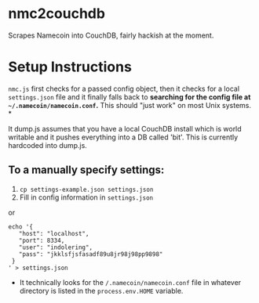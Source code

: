 nmc2couchdb
===========

Scrapes Namecoin into CouchDB, fairly hackish at the moment.

# Setup Instructions
`nmc.js` first checks for a passed config object, then it checks for a local
`settings.json` file and it finally falls back to __searching for the config file
at `~/.namecoin/namecoin.conf`.__ This should "just work" on most Unix systems. *

It dump.js assumes that you have a local CouchDB install which is world writable
and it pushes everything into a DB called 'bit'.  This is currently hardcoded
into dump.js.

## To a manually specify settings:
1. `cp settings-example.json settings.json`
2. Fill in config information in `settings.json`

or

````
echo '{
   "host": "localhost",
   "port": 8334,
   "user": "indolering",
   "pass": "jkklsfjsfasadf89u8jr98j98pp9898"
 }
' > settings.json
````

* It technically looks for the `/.namecoin/namecoin.conf` file in whatever
directory is listed in the `process.env.HOME` variable.